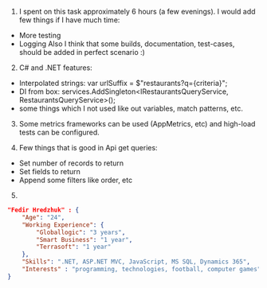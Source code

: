 1) I spent on this task approximately 6 hours (a few evenings). I would add few things if I have much time:
 - More testing
 - Logging
 Also I think that some builds, documentation, test-cases, should be added in perfect scenario :)

2) C# and .NET features: 
 - Interpolated strings: var urlSuffix = $"restaurants?q={criteria}";
 - DI from box: services.AddSingleton<IRestaurantsQueryService, RestaurantsQueryService>();
 - some things which I not used like out variables, match patterns, etc.
 
3) Some metrics frameworks can be used (AppMetrics, etc) and high-load tests can be configured.

4) Few things that is good in Api get queries:
 - Set number of records to return
 - Set fields to return
 - Append some filters like order, etc

5) 
```json
"Fedir Hredzhuk" : {
	"Age": "24",
	"Working Experience": {
		"Globallogic": "3 years",
		"Smart Business": "1 year",
		"Terrasoft": "1 year"
	},
	"Skills": ".NET, ASP.NET MVC, JavaScript, MS SQL, Dynamics 365",
	"Interests" : "programming, technologies, football, computer games"
}
```
